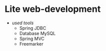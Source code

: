 # Lite web-development
  + *used tools*
    + Spring JDBC
    + Database MySQL
    + Spring MVC
    + Freemarker
